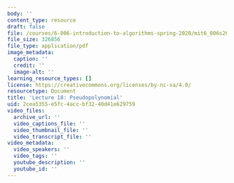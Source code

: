 ```yaml
---
body: ''
content_type: resource
draft: false
file: /courses/6-006-introduction-to-algorithms-spring-2020/mit6_006s20_lec18.pdf
file_size: 326856
file_type: application/pdf
image_metadata:
  caption: ''
  credit: ''
  image-alt: ''
learning_resource_types: []
license: https://creativecommons.org/licenses/by-nc-sa/4.0/
resourcetype: Document
title: 'Lecture 18: Pseudopolynomial'
uid: 2cea5355-e5fc-4acc-bf32-40d41e629759
video_files:
  archive_url: ''
  video_captions_file: ''
  video_thumbnail_file: ''
  video_transcript_file: ''
video_metadata:
  video_speakers: ''
  video_tags: ''
  youtube_description: ''
  youtube_id: ''
---
```

